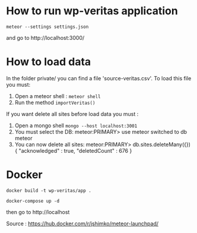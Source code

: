 # How to run wp-veritas application

`meteor --settings settings.json`

and go to http://localhost:3000/

# How to load data

In the folder private/ you can find a file 'source-veritas.csv'.
To load this file you must: 
1. Open a meteor shell : `meteor shell`
2. Run the method `importVeritas()`

If you want delete all sites before load data you must :
1. Open a mongo shell `mongo --host localhost:3001`
2. You must select the DB: meteor:PRIMARY> use meteor
switched to db meteor
3. You can now delete all sites: meteor:PRIMARY> db.sites.deleteMany({})
{ "acknowledged" : true, "deletedCount" : 676 }

# Docker

`docker build -t wp-veritas/app .`

`docker-compose up -d`

then go to http://localhost

Source : https://hub.docker.com/r/jshimko/meteor-launchpad/
